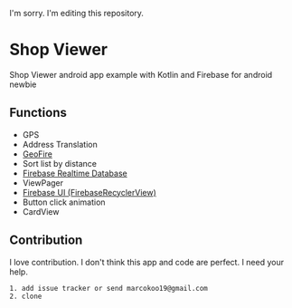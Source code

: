 I'm sorry. I'm editing this repository.

# Shop Viewer
Shop Viewer android app example with Kotlin and Firebase for android newbie


## Functions
* GPS
* Address Translation
* [GeoFire](https://github.com/firebase/geofire-java)
* Sort list by distance
* [Firebase Realtime Database](https://firebase.google.com/docs/database/)
* ViewPager
* [Firebase UI (FirebaseRecyclerView)](https://github.com/firebase/FirebaseUI-Android/blob/master/database/README.md)
* Button click animation
* CardView


## Contribution
I love contribution. I don't think this app and code are perfect. I need your help.
```html
1. add issue tracker or send marcokoo19@gmail.com
2. clone
```
